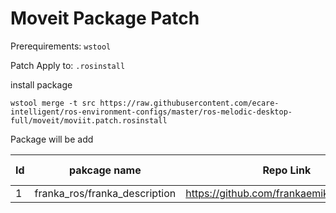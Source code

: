 # Moveit Package Patch

Prerequirements: `wstool`

Patch Apply to: `.rosinstall`

install package


    wstool merge -t src https://raw.githubusercontent.com/ecare-intelligent/ros-environment-configs/master/ros-melodic-desktop-full/moveit/moviit.patch.rosinstall

Package will be add

Id | pakcage name | Repo Link | depends by
--- | --- | ---| ---
1 | franka_ros/franka_description | https://github.com/frankaemika/franka_ros | 